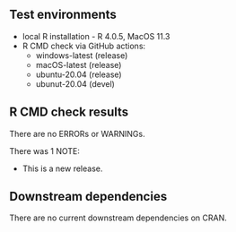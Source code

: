 ## Test environments
* local R installation - R 4.0.5, MacOS 11.3
* R CMD check via GitHub actions:
  * windows-latest (release)
  * macOS-latest (release)
  * ubuntu-20.04 (release)
  * ubunut-20.04 (devel)

## R CMD check results

There are no ERRORs or WARNINGs.

There was 1 NOTE:

* This is a new release.


## Downstream dependencies

There are no current downstream dependencies on CRAN.

